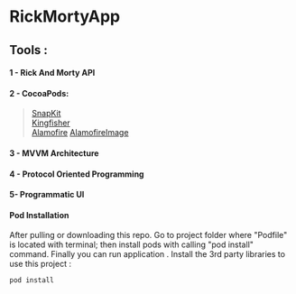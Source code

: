 # RickMortyApp

## Tools :
#### 1 - Rick And Morty API
#### 2 - CocoaPods: 
> <a href="https://github.com/SnapKit/SnapKit">SnapKit</a>\
> <a href="https://github.com/onevcat/Kingfisher">Kingfisher</a>\
> <a href="https://github.com/Alamofire/Alamofire">Alamofire</a>
> <a href="https://github.com/Alamofire/AlamofireImage.git">AlamofireImage</a>
#### 3 - MVVM Architecture
#### 4 - Protocol Oriented Programming
#### 5- Programmatic UI


#### Pod Installation
After pulling or downloading this repo. Go to project folder where "Podfile" is located with terminal; then install pods with calling "pod install" command. Finally you can run application . 
Install the 3rd party libraries to use this project :

```bash
pod install
